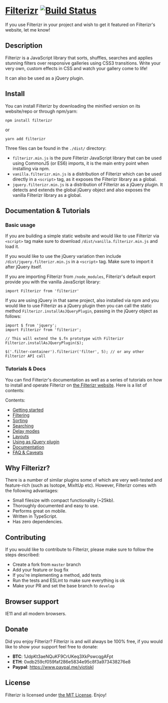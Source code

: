 # [Filterizr](http://yiotis.net/filterizr) [![Build Status](https://travis-ci.org/giotiskl/Filterizr.svg?branch=filterizr_revisited)](https://travis-ci.org/giotiskl/Filterizr)

If you use Filterizr in your project and wish to get it featured on Filterizr's website, let me know!

## Description

Filterizr is a JavaScript library that sorts, shuffles, searches and applies stunning filters over responsive galleries using CSS3 transitions. Write your very own, custom effects in CSS and watch your gallery come to life!

It can also be used as a jQuery plugin.

## Install

You can install Filterizr by downloading the minified version on its website/repo or through npm/yarn:

```
npm install filterizr
```

or

```
yarn add filterizr
```

Three files can be found in the `./dist/` directory:

- `filterizr.min.js` is the pure Filterizr JavaScript library that can be used using CommonJS (or ES6) imports, it is the main entry point when installing via npm.
- `vanilla.filterizr.min.js` is a distribution of Filterizr which can be used directly in a `<script>` tag, as it exposes the Filterizr library as a global.
- `jquery.filterizr.min.js` is a distribution of Filterizr as a jQuery plugin. It detects and extends the global jQuery object and also exposes the vanilla Filterizr library as a global.

## Documentation & Tutorials

### Basic usage

If you are building a simple static website and would like to use Filterizr via `<script>` tag make sure to download `/dist/vanilla.filterizr.min.js` and load it.

If you would like to use the jQuery variation then include `/dist/jquery.filterizr.min.js` in a `<script>` tag. Make sure to import it after jQuery itself.

If you are importing Filterizr from `/node_modules`, Filterizr's default export provide you with the vanilla JavaScript library:

```
import Filterizr from 'filterizr'
```

If you are using jQuery in that same project, also installed via npm and you would like to use Filterizr as a jQuery plugin then you can call the static method `Filterizr.installAsJQueryPlugin`, passing in the jQuery object as follows:

```
import $ from 'jquery';
import Filterizr from 'filterizr';

// This will extend the $.fn prototype with Filterizr
Filterizr.installAsJQueryPlugin($);

$('.filter-container').filterizr('filter', 5); // or any other Filterizr API call
```

### Tutorials & Docs

You can find Filterizr's documentation as well as a series of tutorials on how to install and operate Filterizr on [the Filterizr website](http://yiotis.net/filterizr). Here is a list of contents:

Contents:

- [Getting started](https://yiotis.net/filterizr/#/tutorials/quickstart)
- [Filtering](https://yiotis.net/filterizr/#/tutorials/filtering)
- [Sorting](https://yiotis.net/filterizr/#/tutorials/sorting)
- [Searching](https://yiotis.net/filterizr/#/tutorials/searching)
- [Delay modes](https://yiotis.net/filterizr/#/tutorials/delay-modes)
- [Layouts](https://yiotis.net/filterizr/#/tutorials/layouts)
- [Using as jQuery plugin](https://yiotis.net/filterizr/#/tutorials/as-jquery-plugin)
- [Documentation](https://yiotis.net/filterizr/#/documentation)
- [FAQ & Caveats](https://yiotis.net/filterizr/#/faq)

## Why Filterizr?

There is a number of similar plugins some of which are very well-tested and feature-rich (such as Isotope, MixItUp etc).
However, Filterizr comes with the following advantages:

- Small filesize with compact functionality (~25kb).
- Thoroughly documented and easy to use.
- Performs great on mobile.
- Written in TypeScript.
- Has zero dependencies.

## Contributing

If you would like to contribute to Filterizr, please make sure to follow the steps described:

- Create a fork from `master` branch
- Add your feature or bug fix
- If you're implementing a method, add tests
- Run the tests and ESLint to make sure everything is ok
- Make your PR and set the base branch to `develop`

## Browser support

IE11 and all modern browsers.

## Donate

Did you enjoy Filterizr? Filterizr is and will always be 100% free, if you would like to show your support feel free to donate:

- **BTC**: 1JdpKt3aeNQuKF9CrUKeq3XkPswcqgAFpt
- **ETH**: 0xdb259cf059faf286e5834e95c8f3a973438276e8
- **Paypal**: https://www.paypal.me/yiotiskl

## License

Filterizr is licensed under [the MIT License](https://opensource.org/licenses/MIT). Enjoy!
